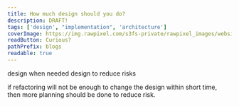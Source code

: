 ```yaml
---
title: How much design should you do?
description: DRAFT!
tags: ['design', "implementation", 'architecture']
coverImage: https://img.rawpixel.com/s3fs-private/rawpixel_images/website_content/pd21-022000-348.jpg?w=1000&dpr=1&fit=default&crop=default&q=65&vib=3&con=3&usm=15&bg=F4F4F3&ixlib=js-2.2.1&s=b27646de0c6dd97133bff4ba4bb2adc2
readButton: Curious?
pathPrefix: blogs
readable: true
---
```


design when needed
design to reduce risks

if refactoring will not be enough to change the design within short time, then more planning should be done to reduce risk.